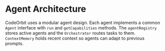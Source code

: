 # Agent Architecture

CodeOrbit uses a modular agent design. Each agent implements a common `Agent` interface with `run` and `getCapabilities` methods. The `agentRegistry` stores active agents and the `Orchestrator` routes tasks to them. `ContextMemory` holds recent context so agents can adapt to previous prompts.
